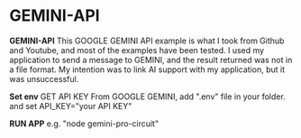 # GEMINI-API

**GEMINI-API** This GOOGLE GEMINI API example is what I took from Github and Youtube, and most of the examples have been tested.
I used my application to send a message to GEMINI, and the result returned was not in a file format. My intention was to link AI support with my application, but it was unsuccessful.

**Set env** GET API KEY From GOOGLE GEMINI, add ".env" file in your folder. and set API_KEY="your API KEY" 

**RUN APP** e.g. "node gemini-pro-circuit"
